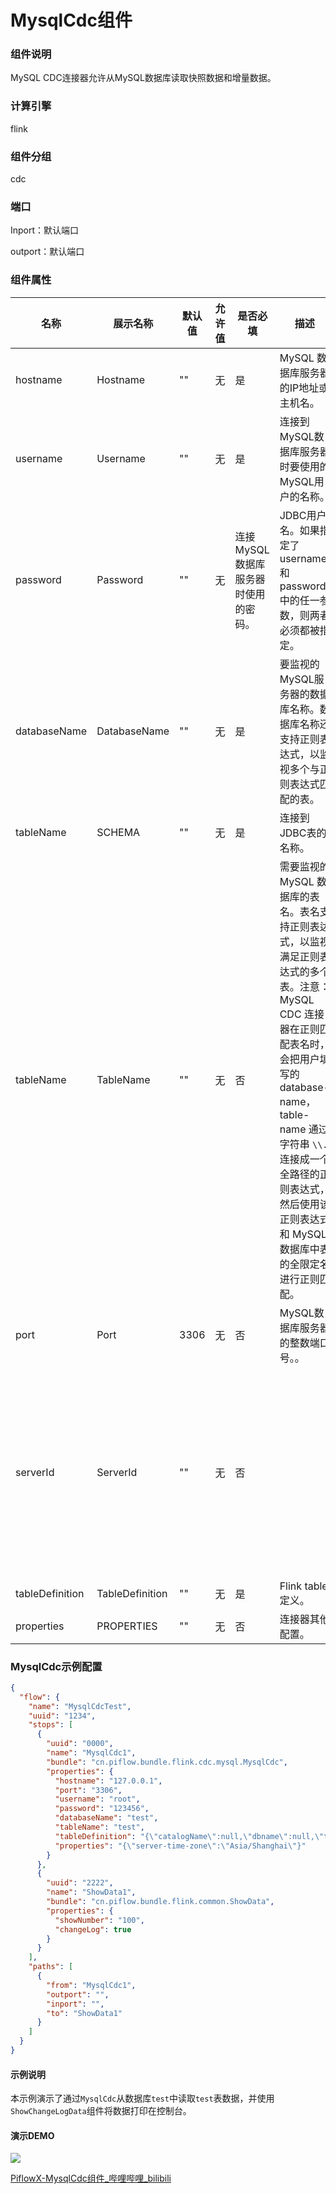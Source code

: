 # MysqlCdc组件

### 组件说明

MySQL CDC连接器允许从MySQL数据库读取快照数据和增量数据。

### 计算引擎

flink

### 组件分组

cdc

### 端口

Inport：默认端口

outport：默认端口

### 组件属性

| 名称              | 展示名称            | 默认值  | 允许值 | 是否必填                 | 描述                                                                                                                                                                    | 例子                                                                                                                                                                                                                                                                                                           |
| --------------- | --------------- | ---- | --- | -------------------- | --------------------------------------------------------------------------------------------------------------------------------------------------------------------- | ------------------------------------------------------------------------------------------------------------------------------------------------------------------------------------------------------------------------------------------------------------------------------------------------------------ |
| hostname        | Hostname        | ""   | 无   | 是                    | MySQL 数据库服务器的IP地址或主机名。                                                                                                                                                | 127.0.0.1                                                                                                                                                                                                                                                                                                    |
| username        | Username        | ""   | 无   | 是                    | 连接到MySQL数据库服务器时要使用的MySQL用户的名称。                                                                                                                                        | root                                                                                                                                                                                                                                                                                                         |
| password        | Password        | ""   | 无   | 连接MySQL数据库服务器时使用的密码。 | JDBC用户名。如果指定了username和password中的任一参数，则两者必须都被指定。                                                                                                                       | 123456                                                                                                                                                                                                                                                                                                       |
| databaseName    | DatabaseName    | ""   | 无   | 是                    | 要监视的MySQL服务器的数据库名称。数据库名称还支持正则表达式，以监视多个与正则表达式匹配的表。                                                                                                                     | test                                                                                                                                                                                                                                                                                                         |
| tableName       | SCHEMA          | ""   | 无   | 是                    | 连接到JDBC表的名称。                                                                                                                                                          | test                                                                                                                                                                                                                                                                                                         |
| tableName       | TableName       | ""   | 无   | 否                    | 需要监视的 MySQL 数据库的表名。表名支持正则表达式，以监视满足正则表达式的多个表。注意：MySQL CDC 连接器在正则匹配表名时，会把用户填写的 database-name， table-name 通过字符串 `\\.` 连接成一个全路径的正则表达式，然后使用该正则表达式和 MySQL 数据库中表的全限定名进行正则匹配。 | test                                                                                                                                                                                                                                                                                                         |
| port            | Port            | 3306 | 无   | 否                    | MySQL数据库服务器的整数端口号。。                                                                                                                                                   | 3306                                                                                                                                                                                                                                                                                                         |
| serverId        | ServerId        | ""   | 无   | 否                    |                                                                                                                                                                       | 读取数据使用的 server id，server id 可以是个整数或者一个整数范围，比如 '5400' 或 '5400-5408', 建议在 'scan.incremental.snapshot.enabled' 参数为启用时，配置成整数范围。因为在当前 MySQL 集群中运行的所有 slave 节点，标记每个 salve 节点的 id 都必须是唯一的。 所以当连接器加入 MySQL 集群作为另一个 slave 节点（并且具有唯一 id 的情况下），它就可以读取 binlog。 默认情况下，连接器会在 5400 和 6400 之间生成一个随机数，但是我们建议用户明确指定 Server id。 |
| tableDefinition | TableDefinition | ""   | 无   | 是                    | Flink table定义。                                                                                                                                                        |                                                                                                                                                                                                                                                                                                              |
| properties      | PROPERTIES      | ""   | 无   | 否                    | 连接器其他配置。                                                                                                                                                              |                                                                                                                                                                                                                                                                                                              |

### MysqlCdc示例配置

```json
{
  "flow": {
    "name": "MysqlCdcTest",
    "uuid": "1234",
    "stops": [
      {
        "uuid": "0000",
        "name": "MysqlCdc1",
        "bundle": "cn.piflow.bundle.flink.cdc.mysql.MysqlCdc",
        "properties": {
          "hostname": "127.0.0.1",
          "port": "3306",
          "username": "root",
          "password": "123456",
          "databaseName": "test",
          "tableName": "test",
          "tableDefinition": "{\"catalogName\":null,\"dbname\":null,\"tableName\":\"\",\"ifNotExists\":true,\"physicalColumnDefinition\":[{\"columnName\":\"id\",\"columnType\":\"INT\",\"comment\":\"id\",\"primaryKey\":true},{\"columnName\":\"name\",\"columnType\":\"STRING\",\"comment\":\"name\"},{\"columnName\":\"age\",\"columnType\":\"INT\"}],\"metadataColumnDefinition\":null,\"computedColumnDefinition\":null,\"watermarkDefinition\":null}",
          "properties": "{\"server-time-zone\":\"Asia/Shanghai\"}"
        }
      },
      {
        "uuid": "2222",
        "name": "ShowData1",
        "bundle": "cn.piflow.bundle.flink.common.ShowData",
        "properties": {
          "showNumber": "100",
          "changeLog": true
        }
      }
    ],
    "paths": [
      {
        "from": "MysqlCdc1",
        "outport": "",
        "inport": "",
        "to": "ShowData1"
      }
    ]
  }
}
```

#### 示例说明

本示例演示了通过`MysqlCdc`从数据库`test`中读取`test`表数据，并使用`ShowChangeLogData`组件将数据打印在控制台。

#### 演示DEMO

![](https://cdn.jsdelivr.net/gh/mayi295940/blog_pic_ma@main/img/piflowx/stop/flink/cdcMysqlCdc.gif)



[PiflowX-MysqlCdc组件_哔哩哔哩_bilibili](https://www.bilibili.com/video/BV1wi4y1B7TH/?vd_source=3fdc89de16a8f73489873ba5a0a3d2a7)
